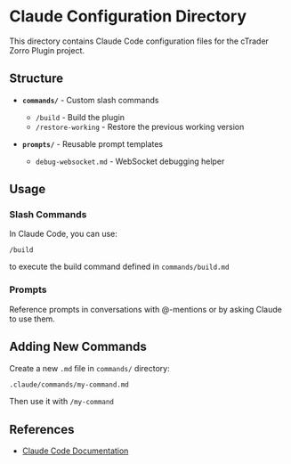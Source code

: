 # Claude Configuration Directory

This directory contains Claude Code configuration files for the cTrader Zorro Plugin project.

## Structure

- **`commands/`** - Custom slash commands
  - `/build` - Build the plugin
  - `/restore-working` - Restore the previous working version

- **`prompts/`** - Reusable prompt templates
  - `debug-websocket.md` - WebSocket debugging helper

## Usage

### Slash Commands
In Claude Code, you can use:
```
/build
```
to execute the build command defined in `commands/build.md`

### Prompts
Reference prompts in conversations with @-mentions or by asking Claude to use them.

## Adding New Commands

Create a new `.md` file in `commands/` directory:
```bash
.claude/commands/my-command.md
```

Then use it with `/my-command`

## References
- [Claude Code Documentation](https://docs.claude.com/claude-code)
